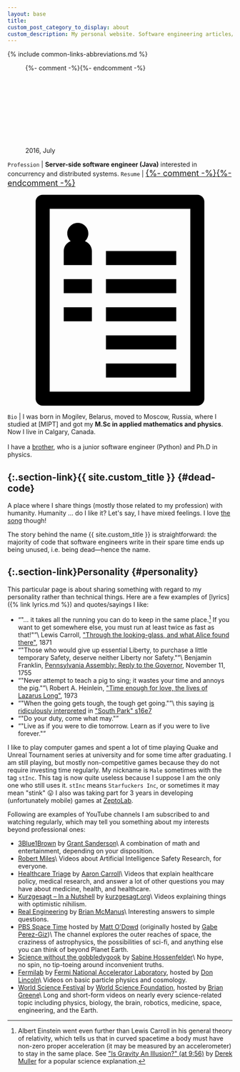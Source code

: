 ```yaml
---
layout: base
title:
custom_post_category_to_display: about
custom_description: My personal website. Software engineering articles/notes/thoughts written by me and occasionally other stuff.
---
```

{% include common-links-abbreviations.md %}

<figure style="display: block">
  {%- comment -%}<!-- -webkit-clip-path is for iOS Safari -->{%- endcomment -%}
  <img src="{% link /assets/img/face.png %}" alt="Me" style="clip-path: circle(49% at 50% 50%); -webkit-clip-path: circle(49% at 50% 50%); width: 12em; height: auto; display: block; margin-left: auto; margin-right: auto;">
  <figcaption>2016, July</figcaption>
</figure>

`Profession` | **Server-side software engineer (Java)** interested in concurrency and distributed systems.
`Resume` | <a class="button" style="font-size: 1.3em;" href="{% link resume.md %}" title="Resume">{%- comment -%}<!-- /assets/img/resume-badge.svg -->{%- endcomment -%}<svg class="svg-button" enable-background="new 0 0 96 96" version="1.1" viewBox="0 0 96 96" xmlns="http://www.w3.org/2000/svg"><path d="M72,63H42v6h30V63z M72,75H42v6h30V75z M72,27H42v6h30V27z M72,39H42v6h30V39z M72,51H42v6h30V51z M36,51H24v6h12V51z M81,3  H15c-1.657,0-3,1.343-3,3v84c0,1.657,1.343,3,3,3h66c1.657,0,3-1.343,3-3V6C84,4.343,82.657,3,81,3z M78,87H18V9h60V87z M36,39H24v6  h12V39z M36,27c0-1.938-1.231-3.576-2.95-4.209c0.886-0.821,1.45-1.986,1.45-3.291c0-2.486-2.015-4.5-4.5-4.5s-4.5,2.014-4.5,4.5  c0,1.305,0.563,2.47,1.45,3.291C25.231,23.424,24,25.062,24,27v6h12V27z"/></svg></a>
`Bio` | I was born in Mogilev, Belarus, moved to Moscow, Russia, where I studied at [MIPT] and got my **M.Sc in applied mathematics and physics**. Now I live in Calgary, Canada.<br><br>I have a <a href="https://www.kovalenko.place" title="Permanent head Damage">brother</a>, who is a junior software engineer (Python) and Ph.D in physics.

## [](#dead-code){:.section-link}{{ site.custom_title }} {#dead-code}
A place where I share things (mostly those related to my profession) with humanity.
Humanity … do I like it? Let's say, I have mixed feelings.
I love [the song](https://youtu.be/0755SXCTCN0) though!

The story behind the name {{ site.custom_title }} is straightforward:
the majority of code that software engineers write in their spare time ends up being unused, i.e. being dead&mdash;hence the name.

## [](#personality){:.section-link}Personality {#personality}
This particular page is about sharing something with regard to my personality rather than technical things.
Here are a few examples of [lyrics]({% link lyrics.md %}) and quotes/sayings I like:
* <q>"… it takes all the running you can do to keep in the same place.[^1] If you want to get somewhere else, you must run at least twice as fast as that!"</q>\\
  <span class="insignificant">Lewis Carroll, ["Through the looking-glass, and what Alice found there"](https://www.loc.gov/item/00000848/), 1871</span>
* <q>"Those who would give up essential Liberty, to purchase a little temporary Safety, deserve neither Liberty nor Safety."</q>\\
  <span class="insignificant">Benjamin Franklin, [Pennsylvania Assembly: Reply to the Governor](https://franklinpapers.org/framedVolumes.jsp?vol=6&page=238a), November 11, 1755</span>
* <q>"Never attempt to teach a pig to sing; it wastes your time and annoys the pig."</q>\\
  <span class="insignificant">Robert A. Heinlein, ["Time enough for love, the lives of Lazarus Long"](https://catalog.loc.gov/vwebv/search?searchCode=LCCN&searchArg=72098131&searchType=1&permalink=y), 1973</span>
* <q>"When the going gets tough, the tough get going."</q>\\
  <span class="insignificant">this saying [is ridiculously interpreted](https://youtu.be/z52kKE8qngs) in ["South Park" s16e7](https://www.southparkstudios.com/episodes/iyw8ps/south-park-cartman-finds-love-season-16-ep-7)</span>
* <q>"Do your duty, come what may."</q>
* <q>"Live as if you were to die tomorrow. Learn as if you were to live forever."</q>

I like to play computer games and spent a lot of time playing Quake and Unreal Tournament series at university and for some time after graduating.
I am still playing, but mostly non-competitive games because they do not require investing time regularly.
My nickname is `Male` sometimes with the tag `stInc`.
This tag is now quite useless because I suppose I am the only one who still uses it.
`stInc` means `Starfuckers Inc`, or sometimes it may mean "stink" &#x1f61b;
I also was taking part for 3 years in developing (unfortunately mobile) games at [ZeptoLab](https://youtu.be/mAXjQvJ2Umo).

Following are examples of YouTube channels I am subscribed to and watching regularly, which may tell you something about my interests beyond professional ones:
* [3Blue1Brown](https://www.youtube.com/3blue1brown)<span class="insignificant">&nbsp;by [Grant Sanderson](https://www.3blue1brown.com/about#about-the-author)</span>\\
  <span class="insignificant">A combination of math and entertainment, depending on your disposition.</span>
* [Robert Miles](https://www.youtube.com/RobertMilesAI)\\
  <span class="insignificant">Videos about Artificial Intelligence Safety Research, for everyone.</span>
* [Healthcare Triage](https://www.youtube.com/healthcaretriage)<span class="insignificant">&nbsp;by [Aaron Carroll](https://medicine.iu.edu/faculty/3005/carroll-aaron)</span>\\
  <span class="insignificant">Videos that explain healthcare policy, medical research, and answer a lot of other questions you may have about medicine, health, and healthcare.</span>
* [Kurzgesagt – In a Nutshell](https://www.youtube.com/inanutshell)<span class="insignificant">&nbsp;by [kurzgesagt.org](https://kurzgesagt.org/about/)</span>\\
  <span class="insignificant">Videos explaining things with optimistic nihilism.</span>
* [Real Engineering](https://www.youtube.com/RealEngineering)<span class="insignificant">&nbsp;by [Brian McManus](https://twitter.com/TheBrianMcManus)</span>\\
  <span class="insignificant">Interesting answers to simple questions.</span>
* [PBS Space Time](https://www.youtube.com/pbsspacetime)<span class="insignificant">&nbsp;hosted by [Matt O'Dowd](https://www.mattodowd.space/) (originally hosted by [Gabe Perez-Giz](https://twitter.com/fizziksgabe))</span>\\
  <span class="insignificant">The channel explores the outer reaches of space, the craziness of astrophysics, the possibilities of sci-fi, and anything else you can think of beyond Planet Earth.</span>
* [Science without the gobbledygook](https://www.youtube.com/SabineHossenfelder)<span class="insignificant">&nbsp;by [Sabine Hossenfelder](http://sabinehossenfelder.com/)</span>\\
  <span class="insignificant">No hype, no spin, no tip-toeing around inconvenient truths.</span>
* [Fermilab](https://www.youtube.com/fermilab)<span class="insignificant">&nbsp;by [Fermi National Accelerator Laboratory](https://www.fnal.gov/), hosted by [Don Lincoln](https://drdonlincoln.com/)</span>\\
  <span class="insignificant">Videos on basic particle physics and cosmology.</span>
* [World Science Festival](https://www.youtube.com/WorldScienceFestival)<span class="insignificant">&nbsp;by [World Science Foundation](https://www.worldsciencefestival.com/about/meet-our-team/), hosted by [Brian Greene](https://www.briangreene.org/)</span>\\
  <span class="insignificant">Long and short-form videos on nearly every science-related topic including physics, biology, the brain, robotics, medicine, space, engineering, and the Earth.</span>

[^1]: Albert Einstein went even further than Lewis Carroll in his general theory of relativity, which tells us that in curved spacetime a body must
    have non-zero proper acceleration (it may be measured by an accelerometer) to stay in the same place.
    See ["Is Gravity An Illusion?" (at 9:56)](https://youtu.be/XRr1kaXKBsU?t=596)<span class="insignificant">&nbsp;by [Derek Muller](https://www.veritasium.com)</span>
    for a popular science explanation.
